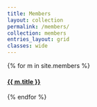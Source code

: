 ```yaml
---
title: Members
layout: collection
permalink: /members/
collection: members
entries_layout: grid
classes: wide
---
```


{% for m in site.members %}
<h4><a href="{{ m.url }}">{{ m.title }}</a></h4>
{% endfor %}